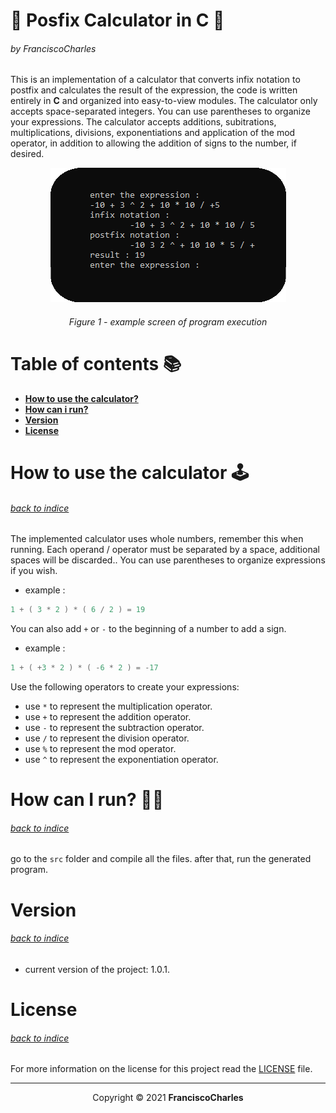 <p align="center">
  <h1>🧮 Posfix Calculator in C 🧮</h1>
  <h6>by <i>FranciscoCharles</i></h6>
</p>

This is an implementation of a calculator that converts infix notation to postfix and calculates the result of the expression, the code is written entirely in **C** and organized into easy-to-view modules. The calculator only accepts space-separated integers. You can use parentheses to organize your expressions. The calculator accepts additions, subitrations, multiplications, divisions, exponentiations and application of the mod operator, in addition to allowing the addition of signs to the number, if desired.

<div align="center">
    <img src="example.png" alt="example">
    <br>
    <h6>
        Figure 1 - example screen of program execution
    </h6>  
</div>

# <a name=index>Table of contents 📚</a>

- [**How to use the calculator?**](#using_calculator)
- [**How can i run?**](#run)
- [**Version**](#version)
- [**License**](#license)

# **<a name=using_calculator>How to use the calculator 🕹️</a>**  <h6>[back to indice](#index)</h6>

The implemented calculator uses whole numbers, remember this when running. Each operand / operator must be separated by a space, additional spaces will be discarded.. You can use parentheses to organize expressions if you wish.
- example :
```c
1 + ( 3 * 2 ) * ( 6 / 2 ) = 19
```

  You can also add `+` or `-` to the beginning of a number to add a sign.
- example :
```c
1 + ( +3 * 2 ) * ( -6 * 2 ) = -17
```
  Use the following operators to create your expressions:

- use `*` to represent the multiplication operator.
- use `+` to represent the addition operator.
- use `-` to represent the subtraction operator.
- use `/` to represent the division operator.
- use `%` to represent the mod operator.
- use `^` to represent the exponentiation operator.

# **<a name=run>How can I run? 🧠💭</a>** <h6>[back to indice](#index)</h6>

go to the `src` folder and compile all the files. after that, run the generated program.

# **<a name=version>Version</a>**  <h6>[back to indice](#index)</h6>
- current version of the project: 1.0.1.

# **<a name=license>License</a>**  <h6>[back to indice](#index)</h6>

For more information on the license for this project read the <a href="./LICENSE" title="go to license file">LICENSE</a> file.

---

<p align="center">
    Copyright © 2021 <b>FranciscoCharles</b>
</p>